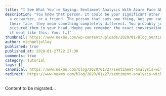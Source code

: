 ```yaml
---
title: "I See What You’re Saying: Sentiment Analysis With Azure Face API and Vonage"
description: "You know that person. It could be your significant other, a child,
  a co-worker, or a friend. The person that says one thing, but you can tell by
  their face, they mean something completely different. You probably just
  pictured them in your head. Maybe you remember the exact conversation. Perhaps
  it went like this: You: […]"
thumbnail: https://www.nexmo.com/wp-content/uploads/2020/01/Blog_Sentiment-Analysis_Azure_1200x600.png
author: michaeljolley
published: true
published_at: 2020-01-27T22:27:30
comments: true
category: tutorial
tags: []
canonical: https://www.nexmo.com/blog/2020/01/27/sentiment-analysis-with-opentok-and-azure-face-api-dr
redirect: https://www.nexmo.com/blog/2020/01/27/sentiment-analysis-with-opentok-and-azure-face-api-dr
---
```

Content to be migrated...